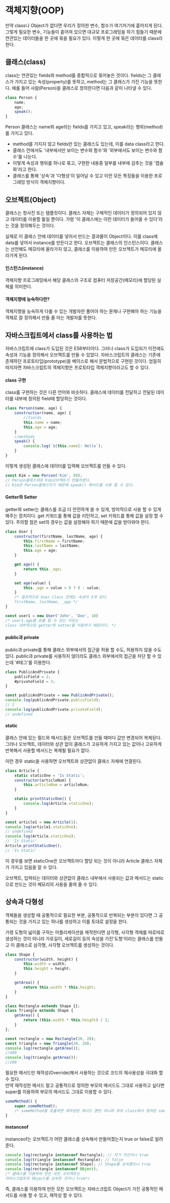 # 객체지향(OOP)
만약 class나 Object가 없다면 우리가 정의한 변수, 함수가 여기저기에 흩어지게 된다. 그렇게 필요한 변수, 기능들이 흩어져 있으면 대규모 프로그래밍을 하기 힘들기 때문에 연관있는 데이터들을 한 곳에 묶을 필요가 있다. 이렇게 한 곳에 묶은 데이터를 class라 한다.

## 클래스(class)
class는 연관있는 fields와 method를 종합적으로 묶어놓은 것이다. fields는 그 클래스가 가지고 있는 속성(property)를 뜻하고, method는 그 클래스가 가진 기능을 뜻한다. 예를 들어 사람(Person)을 클래스로 정의한다면 다음과 같이 나타낼 수 있다.
```javascript
class Person {
    name;
    age;
    speak();
}
```
Person 클래스는 name와 age라는 fields를 가지고 있고, speak라는 행위(method)를 가지고 있다.  
* method를 가지지 않고 fields만 있는 클래스도 있는데, 이를 data class라고 한다.
* 클래스 안에서도 '내부에서만 보이는 변수와 함수'와 '외부에서도 보이는 변수와 함수'를 나눈다. 
* 이렇게 속성과 행위를 하나로 묶고, 구현한 내용중 일부를 내부에 감추는 것을 '캡슐화'라고 한다.
* 클래스를 통해 '상속'과 '다형성'이 일어날 수 있고 이런 모든 특징들을 이용한 프로그래밍 방식이 객체지향이다.

## 오브젝트(Object)
클래스는 청사진 또는 템플릿이다. 클래스 자체는 구체적인 데이터가 정의되어 있지 않고 데이터를 이용할 틀일 뿐이다. 가령 '이 클래스에는 이런 데이터가 들어올 수 있다'라는 것을 정의해두는 것이다.   
   
실제로 이 클래스 안에 데이터를 넣어서 만드는 결과물이 Object이다. 이를 class에 data를 넣어서 instance를 만든다고 한다. 오브젝트는 클래스의 인스턴스이다. 클래스는 선언해도 메모리에 올라가지 않고, 클래스를 이용하여 만든 오브젝트가 메모리에 올라가게 된다.

#### 인스턴스(instance) 
객체지향 프로그래밍에서 해당 클래스의 구조로 컴퓨터 저장공간(메모리)에 할당된 실체를 의미한다.

#### 객체지향에 능숙하다란?
객체지향을 능숙하게 다룰 수 있는 개발자란 풀어야 하는 문제나 구현해야 하는 기능을 객체로 잘 정의해서 만들 줄 아는 개발자를 뜻한다.

## 자바스크립트에서 class를 사용하는 법
자바스크립트에 class가 도입된 것은 ES6부터이다. 그러나 class가 도입되기 이전에도 속성과 기능을 정의해서 오브젝트를 만들 수 있었다. 자바스크립트의 클래스는 기존에 존재하던 프로토타입(prototype)을 베이스로 해서 문법적으로 구현된 것이다. 엄밀히 따지자면 자바스크립트의 객체지향은 프로토타입 객체지향이라고도 할 수 있다.

#### class 구현
class를 구현하는 것은 다른 언어와 비슷하다. 클래스에 데이터를 전달하고 전달된 데이터를 내부에 정의된 field에 할당하는 것이다.

```javascript
class Person(name, age) {
    constructior(name, age) {
        //fields
        this.name = name;
        this.age = age;
    }
    //methods
    speak() {
        console.log(`${this.name}: Hello`);
    }
}
```
이렇게 생성된 클래스에 데이터를 입력해 오브젝트를 만들 수 있다.
```javascript
const Kim = new Percon('Kim', 99);
// Person클래스대로 Kim오브젝트가 만들어졌다. 
// Kim은 Person클래스이기 때문에 speak() 메서드를 사용 할 수 있다.
```

#### Getter와 Setter
getter와 setter는 클래스를 조금 더 안전하게 쓸 수 있게, 방어적으로 사용 할 수 있게 해주는 장치이다.
get 키워드를 통해 값을 리턴하고, set 키워드를 통해 값을 설정 할 수 있다. 주의할 점은 set의 경우는 값을 설정해야 하기 때문에 값을 받아와야 한다.

```javascript
class User {
    constructor(firstName, lastName, age) {
        this.firstName = firstName;
        this.lastName = lastName;
        this.age = age;
    }

    get age() {
        return this._age;
    }

    set age(value) {
        this._age = value < 0 ? 0 : value;
    }
    /* 결과적으로 User class 안에는 속성이 3개 있다. 
    firstName, lastName, _age */
}

const user1 = new User('John', 'Doe', 18)
/* user1.age를 호출 할 수 있는 이유는 
class 내부적으로 getter와 setter를 이용하기 때문이다. */
```

#### public과 private
public과 private를 통해 클래스 외부에서의 접근을 허용 할 수도, 허용하지 않을 수도 있다. public과 private를 사용하지 않더라도 클래스 외부에서의 접근을 차단 할 수 있는데 '#태그'를 이용한다.

```javascript
class PublicAndPrivate {
    publicField = 2;
    #privateField = 3;
}

const publicAndPrivate = new PublicAndPrivate();
console.log(publicAndPrivate.publicField);
// 2
console.log(publicAndPrivate.privateField);
// undefined
```

#### static
클래스 안에 있는 필드와 메서드들은 오브젝트를 만들 때마다 값만 변경되어 복제된다. 그러나 오브젝트, 데이터와 상관 없이 클래스가 고유하게 가지고 있는 값이나 고유하게 반복해서 사용할 메서드는 복제될 필요가 없다. 

이런 경우 static을 사용하면 오브젝트와 상관없이 클래스 자체에 연결된다.

```javascript
class Article {
    static staticOne = 'Is Static';
    constructor(articleNum) {
        this.articleNum = articleNum;
    }

    static printStaticOne() {
        console.log(Article.staticOne);
    }
}

const article1 = new Article(1);
console.log(article1.staticOne);
// undefined
console.log(Article.staticOne);
// 'Is Static'
Article.printStaticOne();
// 'Is Static'
```
이 경우를 보면 staticOne은 오브젝트마다 할당 되는 것이 아니라 Article 클래스 자체가 가지고 있음을 알 수 있다.

오브젝트, 입력되는 데이터와 상관없이 클래스 내부에서 사용되는 값과 메서드는 static으로 만드는 것이 메모리의 사용을 줄여 줄 수 있다.

## 상속과 다형성
객체들을 생성할 때 공통적으로 필요한 부분, 공통적으로 반복되는 부분이 있다면 그 공통되는 것을 가지고 있는 하나를 생성하고 이를 토대로 설정을 한다.   
   
가령 도형의 넓이를 구하는 어플리케이션을 제작한다면 삼각형, 사각형 객체를 따로따로 생성하는 것이 아니라 가로길이, 세로길이 등의 속성을 가진'도형'이라는 클래스를 만들고 이 클래스로 삼각형, 사각형 오브젝트를 생성하는 것이다.

```javascript
class Shape {
    constructor(width, height) {
        this.width = width;
        this.height = height;
    }

    getArea() {
        return this.width * this.height;
    }
}

class Rectangle extends Shape {};
class Triangle extends Shape {
    getArea() {
        return (this.width * this.height) / 2;
    }
};

const rectangle = new Rectangle(20, 20);
const triangle = new Triangle(20, 20);
console.log(rectangle.getArea());
//400
console.log(triangle.getArea());
//200
```
필요한 메서드만 재작성(Override)해서 사용하는 것으로 코드의 재사용성을 극대화 할 수 있다.   
만약 재작성한 메서드 말고 공통적으로 정의한 부모의 메서드도 그대로 사용하고 싶다면 super를 이용하여 부모의 메서드도 그대로 이용할 수 있다.
```javascript
someMethod() {
    super.someMethod();
    /* someMethod를 호출하면 재작성된 메서드 뿐만 아니라 부모 class에서 정의된 someMethod도 같이 동작한다. */
}
```

#### instanceof
instanceof는 오브젝트가 어떤 클래스를 상속해서 만들어졌는지 true or false로 알려준다.
```javascript
console.log(rectangle instanceof Rectangle); // 자기 자신이니 true
console.log(triangle instanceof Rectangle); // false
console.log(rectangle instanceof Shape); // Shape를 상속했으니 true
console.log(rectangle instanceof Object); 
/* 클래스를 이용하여 만든 모든 오브젝트는 
자바스크립트의 Object를 상속한 것이니 true*/
```
즉, 클래스를 이용하여 만든 모든 오브젝트는 자바스크립트 Object가 가진 공통적인 메서드를 사용 할 수 있고, 재작성 할 수 있다.
